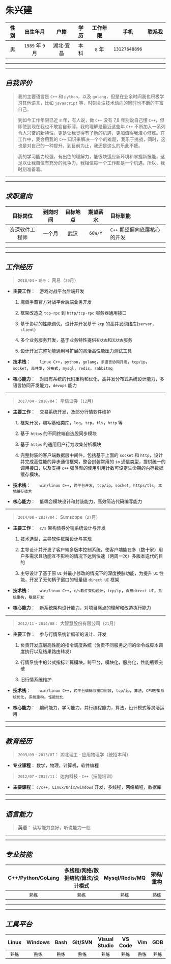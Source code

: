 # **朱兴建**

| 性别 | 出生年月 | 户籍 | 学历 | 工作年限 | 手机 | 联系我 |
|:--:|:--:|:--:|:--:|:--:|:--:|:--:|
|男|`1989` 年 `9` 月| 湖北·宜昌|本科|`8` 年| `13127648896` | <a href="mailto:jianzxz@sina.com"><img src="https://mail.sina.com.cn/favicon.ico" width=16 height=16/></a> <a href="https://github.com/xj-zhu"><img src="https://github.com/favicon.ico" width=16 height=16/></a> <a href="http://blog.csdn.net/u010300403"><img src="https://csdnimg.cn/public/favicon.ico" width=16 height=16/></a> |

---
---
## ***自我评价***
> 我的主要语言是 `C++` 和 `python`，以及 `golang`，但是在业余时间我也积极学习其他语言，比如 `javascript` 等，时刻关注技术动向的同时也不断的丰富自己。

> 到如今工作年限已近 `8` 年，有人说，做 `C++` 没有 7,8 年别说自己懂 `C++`，但即使到现在我也不敢妄自菲薄。我的理解是最近这些年 `C++` 不断加入一系列令人兴奋的新特性，更是让我觉得有了新的机遇，更加值得我潜心修炼。在工作中，我会用我的 `C++` 知识来解决一个个的难题，我乐于挑战，同时，这也是对自己的一种提升。到目前为止，我还是这么的乐此不疲。

> 我的学习能力较强，有出色的理解力，能很块适应新环境和掌握新技能，这足以让我自信有充分的竞争力。我相信每一个工作都是一个机遇。所以，我时刻准备着。
---
---
## ***求职意向***
| 目标岗位 | 到岗时间 | 目标地点 | 期望薪水 | 目标职能 |
|:--:|:--:|:--:|:--:|:--|
|资深软件工程师|一个月|武汉|`60W/Y`|`C++` 期望偏向底层核心的开发|
---
---
## *工作经历*
> `2018/04` - `现今`： 网易（`30`月）
- **主要工作**：&emsp;游戏对战平台后端开发

  1. 魔兽争霸官方对战平台后端业务开发

  2. 框架改造之 `tcp-rpc` 到 `http/tcp-rpc` 服务器通用接口

  3. 基于协程的性能调优，设计并开发基于 `kcp` 的高并发网络库(`server`，`client`)

  4. 多个业务服务开发，基于业务特性提供`有状态`和`无状态`服务

  5. 设计开发完整功能通用可扩展的灵活高性能压力测试工具
- **技术栈**：&emsp;&emsp;`linux C++`，`python`，`golang`，`多语言协同开发`，`tcp/ip`，`socket`，`高并发`，`分布式`，`mysql`，`redis`，`rabbitmq`
- **核心能力**：&emsp;对旧有系统的代码重构和优化，高并发分布式系统设计能力，多语言协同开发能力，`devops` 能力
---
> `2017/04` - `2018/04`： 华信证券（`12`月）
- **主要工作**：&emsp;交易系统开发，及部分行情软件维护

  1. 框架开发，编写基础类库，`log`，`tcp`，`tls`，`http` 等

  2. 基于 `https` 的不同终端自选股同步模块

  3. 基于 `https` 的通用用户行为收集分析模块

  4. 完整封装的客户端数据层中间件，包括基于上面的 `socket` 和 `http`，设计并完成高性能的异步通信框架，整合封装常用的 `io` 通信类型，提供统一的调用接口，以及支持 `c++` 强类型的使用引用计数可设定生命期的内存数据缓存模块。
- **技术栈**：&emsp;&emsp;`win/linux C++`，`跨平台开发`，`tcp/ip`，`socket`，`https/tls`，`本地缓存技术`
- **核心能力**：&emsp;低耦合模块设计和封装能力，高效简洁代码编写能力
---
> `2014/08` - `2017/04`： Sumscope（`27`月）
- **主要工作**：&emsp;`c/s` 架构债券分销系统设计与开发

  1. 技术选型，主导软件框架设计与实现

  2. 主导设计并开发了客户端多版本控制系统，使客户端能在多（数十家）用户多需求且功能互不影响的情况下达到快速（两周一次）多版本迭代的目的

  3. 主导设计了基于原 `UI` 并最小修改的情况下的深度换肤功能，为提升 `UI` 性能，开发了无句柄子窗口的轻量级 `direct UI` 框架
- **技术栈**：&emsp;&emsp;`win/linux C++`，`c/s软件架构设计`，`tcp/ip`，`自研direct UI`，`系统重构`，`敏捷开发`
- **核心能力**：&emsp;新系统架构设计能力，对项目痛点的理解和改造执行能力
---
> `2012/11` - `2014/08`： 大智慧股份有限公司（`21`月）
- **主要工作**：&emsp;参与行情系统新框架的设计、开发

  1. 负责开发底层高性能的指令调度系统（负责不同服务之间的命令或脚本调度执行以及结果路由转发）

  2. 行情系统中的公式指标计算模块，跨平台，模块化，服务化，性能瓶颈突破

  2. 旧行情系统维护
- **技术栈**：&emsp;&emsp;`win/linux C++`，`跨平台编码与接口封装`，`tcp/ip`，`算法`，`CPU密集系统优化`，`系统重构`，`性能优化`
- **核心能力**：&emsp;编码能力，学习能力，并行编程能力，算法，设计模式等灵活运用
---
---
## ***教育经历***
> `2009/09` - `2013/07`： 湖北理工 · 应用物理学（统招本科）
- **专业课程**： 数学，物理，计算机，软件编程
> `2012/07` - `2012/11`： 达内科技 · `C++`（技能培训）
- **主要课程**： `c/c++`，`Linux/Unix/windows` 开发，多线程，网络编程，数据库
---
---
## ***语言能力***
> **英语**：  读写能力良好，听说能力一般
---
---
## ***专业技能***
| C++/Python/GoLang | 多线程/网络/数据结构/算法/设计模式 | Mysql/Redis/MQ | 架构/重构 |
|:--:|:--:|:--:|:--:|
|`熟练`|`熟练`|`熟练`|`熟练`|
---
---
## ***工具平台***
| Linux | Windows | Bash | Git/SVN | Visual Studio | VS Code | Vim | GDB |
|:--:|:--:|:--:|:--:|:--:|:--:|:--:|:--:|
|`熟练`|`熟练`|`熟练`|`熟练`|`熟练`|`熟练`|`熟练`|`熟练`|

<dev style="position: fixed; top: 0; left: 0; bottom: 0; right: 0; z-index: -1; opacity: 0.08; background-image:url(background.png);"></dev>
